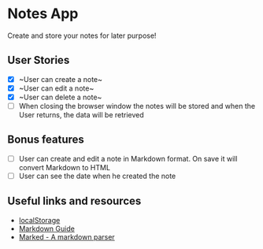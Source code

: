 # Notes App

Create and store your notes for later purpose!

## User Stories

- [x] ~User can create a note~
- [x] ~User can edit a note~
- [x] ~User can delete a note~
- [ ] When closing the browser window the notes will be stored and when the User returns, the data will be retrieved

## Bonus features

- [ ] User can create and edit a note in Markdown format. On save it will convert Markdown to HTML
- [ ] User can see the date when he created the note

## Useful links and resources

- [localStorage](https://developer.mozilla.org/en-US/docs/Web/API/Window/localStorage)
- [Markdown Guide](https://www.markdownguide.org/basic-syntax/)
- [Marked - A markdown parser](https://github.com/markedjs/marked)
